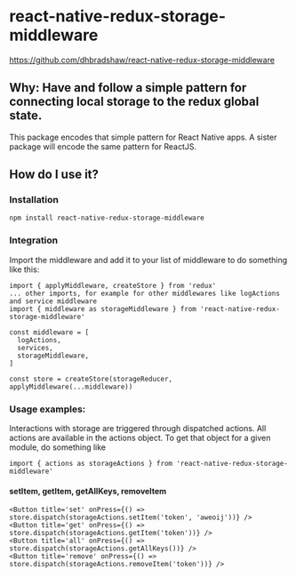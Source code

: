 # react-native-redux-storage-middleware

https://github.com/dhbradshaw/react-native-redux-storage-middleware

## Why: Have and follow a simple pattern for connecting local storage to the redux global state.

This package encodes that simple pattern for React Native apps.  A sister package will encode the same pattern for ReactJS.

## How do I use it?

### Installation

```
npm install react-native-redux-storage-middleware
```
### Integration
Import the middleware and add it to your list of middleware to do something like this:

```
import { applyMiddleware, createStore } from 'redux'
... other imports, for example for other middlewares like logActions and service middleware
import { middleware as storageMiddleware } from 'react-native-redux-storage-middleware'

const middleware = [
  logActions,
  services,
  storageMiddleware,
]

const store = createStore(storageReducer, applyMiddleware(...middleware))

```

### Usage examples:
Interactions with storage are triggered through dispatched actions.
All actions are available in the actions object.  To get that object for a given module, do something like
```
import { actions as storageActions } from 'react-native-redux-storage-middleware'
```

#### setItem, getItem, getAllKeys, removeItem
```
<Button title='set' onPress={() =>   store.dispatch(storageActions.setItem('token', 'aweoij'))} />
<Button title='get' onPress={() => store.dispatch(storageActions.getItem('token'))} />
<Button title='all' onPress={() =>  store.dispatch(storageActions.getAllKeys())} />
<Button title='remove' onPress={() => store.dispatch(storageActions.removeItem('token'))} />
```
